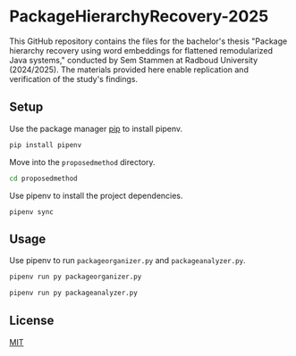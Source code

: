 # PackageHierarchyRecovery-2025

This GitHub repository contains the files for the bachelor's thesis "Package hierarchy recovery using word embeddings for flattened remodularized Java systems," conducted by Sem Stammen at Radboud University (2024/2025). The materials provided here enable replication and verification of the study's findings.

## Setup

Use the package manager [pip](https://pip.pypa.io/en/stable/) to install pipenv.

```bash
pip install pipenv
```

Move into the `proposedmethod` directory.

```bash
cd proposedmethod
```

Use pipenv to install the project dependencies.

```
pipenv sync
```

## Usage
Use pipenv to run `packageorganizer.py` and `packageanalyzer.py`.

```python
pipenv run py packageorganizer.py
```

```python
pipenv run py packageanalyzer.py
```


## License

[MIT](https://choosealicense.com/licenses/mit/)
